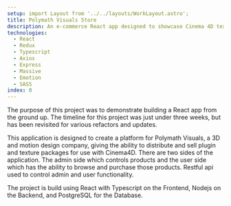 ```yaml
---
setup: import Layout from '../../layouts/WorkLayout.astro';
title: Polymath Visuals Store
description: An e-commerce React app designed to showcase Cinema 4D texture packages. Some highlight technologies include Redux, Typescript, Nodejs with Express
technologies:
  - React
  - Redux
  - Typescript
  - Axios
  - Express
  - Massive
  - Emotion
  - SASS
index: 0
---
```


The purpose of this project was to demonstrate building a React app from the ground up. The timeline for this project was just under three weeks, but has been revisited for various refactors and updates.

This application is designed to create a platform for Polymath Visuals, a 3D and motion design company, giving the ability to distribute and sell plugin and texture packages for use with Cinema4D. There are two sides of the application. The admin side which controls products and the user side which has the ability to browse and purchase those products. Restful api used to control admin and user functionality.

The project is build using React with Typescript on the Frontend, Nodejs on the Backend, and PostgreSQL for the Database. 
